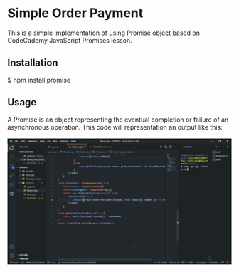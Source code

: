 # **Simple Order Payment**

This is a simple implementation of using Promise object based on CodeCademy JavaScript Promises lesson.

## Installation

 $ npm install promise

## Usage

A Promise is an object representing the eventual completion or failure of an asynchronous operation. This code will representation an output like this:
<br><br>
![Alt text](./output.gif)
